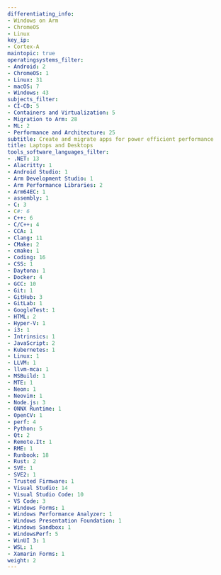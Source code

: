 ```yaml
---
differentiating_info:
- Windows on Arm
- ChromeOS
- Linux
key_ip:
- Cortex-A
maintopic: true
operatingsystems_filter:
- Android: 2
- ChromeOS: 1
- Linux: 31
- macOS: 7
- Windows: 43
subjects_filter:
- CI-CD: 5
- Containers and Virtualization: 5
- Migration to Arm: 28
- ML: 2
- Performance and Architecture: 25
subtitle: Create and migrate apps for power efficient performance
title: Laptops and Desktops
tools_software_languages_filter:
- .NET: 13
- Alacritty: 1
- Android Studio: 1
- Arm Development Studio: 1
- Arm Performance Libraries: 2
- Arm64EC: 1
- assembly: 1
- C: 3
- C#: 6
- C++: 6
- C/C++: 4
- CCA: 1
- Clang: 11
- CMake: 2
- cmake: 1
- Coding: 16
- CSS: 1
- Daytona: 1
- Docker: 4
- GCC: 10
- Git: 1
- GitHub: 3
- GitLab: 1
- GoogleTest: 1
- HTML: 2
- Hyper-V: 1
- i3: 1
- Intrinsics: 1
- JavaScript: 2
- Kubernetes: 1
- Linux: 1
- LLVM: 1
- llvm-mca: 1
- MSBuild: 1
- MTE: 1
- Neon: 1
- Neovim: 1
- Node.js: 3
- ONNX Runtime: 1
- OpenCV: 1
- perf: 4
- Python: 5
- Qt: 2
- Remote.It: 1
- RME: 1
- Runbook: 18
- Rust: 2
- SVE: 1
- SVE2: 1
- Trusted Firmware: 1
- Visual Studio: 14
- Visual Studio Code: 10
- VS Code: 3
- Windows Forms: 1
- Windows Performance Analyzer: 1
- Windows Presentation Foundation: 1
- Windows Sandbox: 1
- WindowsPerf: 5
- WinUI 3: 1
- WSL: 1
- Xamarin Forms: 1
weight: 2
---
```

